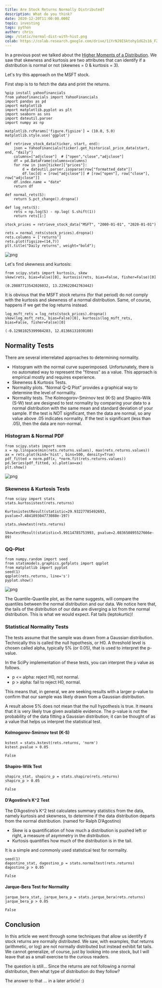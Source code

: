 ```yaml
---
title: Are Stock Returns Normally Distributed?
description: What do you think?
date: 2020-12-20T11:00:00.000Z
topic: investing
tags: python
author: chris
img: /static/normal-dist-with-hist.png
colab: https://colab.research.google.com/drive/1iYrNJ9ISktohy1dG2s16_FZKakB8FLU5?usp=sharing
---
```


In a previous post we talked about the [Higher Moments of a Distribution](/post/higher-moments-of-a-distribution). We saw that skewness and kurtosis are two attributes that can identify if a distribution is normal or not (skewnes = 0 & kurtosis = 3).

Let's try this approach on the MSFT stock.

First step is to to fetch the data and print the returns.

```
%pip install yahoofinancials
from yahoofinancials import YahooFinancials
import pandas as pd
import matplotlib
import matplotlib.pyplot as plt
import seaborn as sns
import dateutil.parser
import numpy as np

matplotlib.rcParams['figure.figsize'] = (10.0, 5.0)
matplotlib.style.use('ggplot')

def retrieve_stock_data(ticker, start, end):
    json = YahooFinancials(ticker).get_historical_price_data(start, end, "daily")
    columns=["adjclose"]  # ["open","close","adjclose"]
    df = pd.DataFrame(columns=columns)
    for row in json[ticker]["prices"]:
        d = dateutil.parser.isoparse(row["formatted_date"])
        df.loc[d] = [row["adjclose"]] # [row["open"], row["close"], row["adjclose"]]
    df.index.name = "date"
    return df

def normal_rets(S):
    return S.pct_change().dropna()

def log_rets(S):
    rets = np.log(S) - np.log( S.shift(1))
    return rets[1:]

stock_prices = retrieve_stock_data("MSFT", "2000-01-01", "2020-01-01")

rets = normal_rets(stock_prices).dropna()
rets.columns = ['returns']
rets.plot(figsize=(14,7))
plt.title("Daily returns", weight="bold");
```

![png](are-stock-returns-normally-distributed/are-stock-returns-normally-distributed-1-1.png)

Let's find skewness and kurtosis:

```
from scipy.stats import kurtosis, skew
skew(rets, bias=False)[0], kurtosis(rets, bias=False, fisher=False)[0]
```
    (0.20887713542026032, 13.229622042763442)

It is obvious that the MSFT stock returns (for that period) do not comply with the kurtosis and skewness of a normal distribution. Same, of course, happens if we get the log returns instead.

```
log_msft_rets = log_rets(stock_prices).dropna()
skew(log_msft_rets, bias=False)[0], kurtosis(log_msft_rets, bias=False, fisher=False)[0]
```
    (-0.12981025399984283, 12.81366131030108)

## Normality Tests

There are several interrelated approaches to determining normality.

* Histogram with the normal curve superimposed. Unfortunately, there is no automated way to represent the "fitness" as a value. This approach is empirical mostly and requires experience.
* Skewness & Kurtosis Tests.
* Normality plots. “Normal Q-Q Plot” provides a graphical way to determine the level of normality.
* Normality tests. The Kolmogorov-Smirnov test (K-S) and Shapiro-Wilk (S-W) test are designed to test normality by comparing your data to a normal distribution with the same mean and standard deviation of your sample. If the test is NOT significant, then the data are normal, so any value above .05 indicates normality. If the test is significant (less than .05), then the data are non-normal.

### Histogram & Normal PDF

```
from scipy.stats import norm
x = np.linspace(min(rets.returns.values), max(rets.returns.values))
ax = rets.plot(kind='hist', bins=500, density=True)
pdf_fitted = norm.pdf(x, *norm.fit(rets.returns.values))
pd.Series(pdf_fitted, x).plot(ax=ax)
plt.show()
```
    
![png](are-stock-returns-normally-distributed/are-stock-returns-normally-distributed-8-0.png)

### Skewness & Kurtosis Tests

```
from scipy import stats
stats.kurtosistest(rets.returns)
```

    KurtosistestResult(statistic=29.93227785492693, pvalue=7.484189304773088e-197)

```
stats.skewtest(rets.returns)
```

    SkewtestResult(statistic=5.99114785753993, pvalue=2.083650895527666e-09)

### QQ-Plot

```
from numpy.random import seed
from statsmodels.graphics.gofplots import qqplot
from matplotlib import pyplot
seed(1)
qqplot(rets.returns, line='s')
pyplot.show()
```
    
![png](are-stock-returns-normally-distributed/are-stock-returns-normally-distributed-13-0.png)
    

The Quantile-Quantile plot, as the name suggests, will compare the quantiles between the normal distribution and our data. We notice here that, the tails of the distribution of our data are diverging a lot from the normal distribution. This is what we would expect. Fat tails (leptokurtic)!

### Statistical Normality Tests

The tests assume that the sample was drawn from a Gaussian distribution. Technically this is called the null hypothesis, or H0. A threshold level is chosen called alpha, typically 5% (or 0.05), that is used to interpret the p-value.

In the SciPy implementation of these tests, you can interpret the p value as follows.

* p <= alpha: reject H0, not normal.
* p > alpha: fail to reject H0, normal.

This means that, in general, we are seeking results with a larger p-value to confirm that our sample was likely drawn from a Gaussian distribution.

A result above 5% does not mean that the null hypothesis is true. It means that it is very likely true given available evidence. The p-value is not the probability of the data fitting a Gaussian distribution; it can be thought of as a value that helps us interpret the statistical test.

#### Kolmogorov-Smirnov test (K-S)


```
kstest = stats.kstest(rets.returns, 'norm')
kstest.pvalue > 0.05
```

    False

#### Shapiro-Wilk Test

```
shapiro_stat, shapiro_p = stats.shapiro(rets.returns)
shapiro_p > 0.05
```

    False


#### D’Agostino’s K^2 Test

The D’Agostino’s K^2 test calculates summary statistics from the data, namely kurtosis and skewness, to determine if the data distribution departs from the normal distribution. (named for Ralph D’Agostino)

* Skew is a quantification of how much a distribution is pushed left or right, a measure of asymmetry in the distribution.
* Kurtosis quantifies how much of the distribution is in the tail.

It is a simple and commonly used statistical test for normality.

```
seed(1)
dagostino_stat, dagostino_p = stats.normaltest(rets.returns)
dagostino_p > 0.05
```

    False

#### Jarque-Bera Test for Normality

```
jarque_bera_stat, jarque_bera_p = stats.jarque_bera(rets.returns)
jarque_bera_p > 0.05
```

    False

## Conclusion

In this article we went through some techniques that allow us identify if stock returns are normally distributed. We saw, with examples, that returns (arithmetic, or log) are not normally distributed but instead exhibit fat tails. We cannot generalize, of course, just by looking into one stock, but I will leave that as a small exercise to the curious readers.

The question is still... Since the returns are not following a normal distribution, then what type of distribution do they follow?

The answer to that ... in a later article! :)
